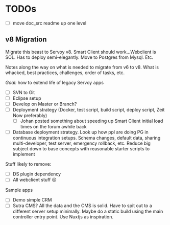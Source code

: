 # TODOs

- [ ] move doc_src readme up one level


## v8 Migration

Migrate this beast to Servoy v8. Smart Client should work...Webclient is SOL. Has to deploy semi-elegantly. Move to Postgres from Mysql. Etc.

Notes along the way on what is needed to migrate from v6 to v8. What is whacked, best practices, challenges, order of tasks, etc.

*Goal:* how to extend life of legacy Servoy apps

- [ ] SVN to Git
- [ ] Eclipse setup
- [ ] Develop on Master or Branch?
- [ ] Deployment strategy (Docker, test script, build script, deploy script, Zeit Now preferably)
  - [ ] Johan posted something about speeding up Smart Client initial load times on the forum awhile back
- [ ] Database deployment strategy. Look up how ppl are doing PG in continuous integration setups. Schema changes, default data, sharing multi-developer, test server, emergency rollback, etc. Reduce big subject down to base concepts with reasonable starter scripts to implement

Stuff likely to remove:

- [ ] DS plugin dependency
- [ ] All webclient stuff :cry:

Sample apps

- [ ] Demo simple CRM
- [ ] Sutra CMS? All the data and the CMS is solid. Have to spit out to a different server setup minimally. Maybe do a static build using the main controller entry point. Use Nuxtjs as inspiration.
